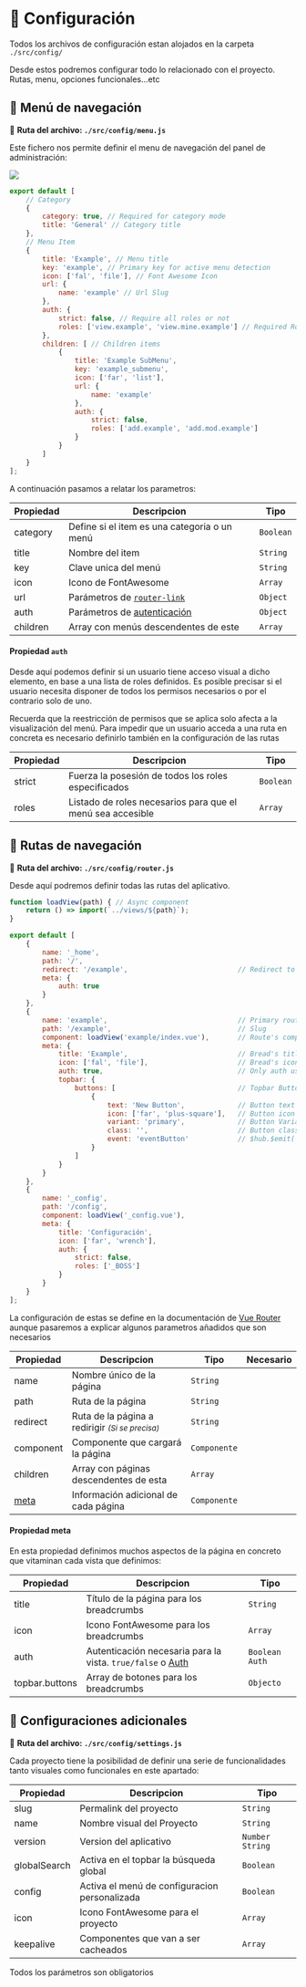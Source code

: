 # 🔧 Configuración

Todos los archivos de configuración estan alojados en la carpeta ```./src/config/```

Desde estos podremos configurar todo lo relacionado con el proyecto. Rutas, menu, opciones funcionales...etc

## 🎫 Menú de navegación

📁 **Ruta del archivo: ```./src/config/menu.js```**

Este fichero nos permite definir el menu de navegación del panel de administración:

<img src="/images/framework/menu_cap.png" medium-zoom />

``` js
export default [
	// Category
	{
		category: true, // Required for category mode
		title: 'General' // Category title
	},
	// Menu Item
	{
		title: 'Example', // Menu title
		key: 'example', // Primary key for active menu detection
		icon: ['fal', 'file'], // Font Awesome Icon
		url: {
			name: 'example' // Url Slug
		},
		auth: {
			strict: false, // Require all roles or not
			roles: ['view.example', 'view.mine.example'] // Required Roles
		},
		children: [ // Children items
			{
				title: 'Example SubMenu',
				key: 'example_submenu',
				icon: ['far', 'list'],
				url: {
					name: 'example'
				},
				auth: {
					strict: false,
					roles: ['add.example', 'add.mod.example']
				}
			}
		]
	}
];
```

A continuación pasamos a relatar los parametros:


|Propiedad  |Descripcion  |Tipo  |
|---------|---------|---------|
|category     | Define si el item es una categoria o un menú | ```Boolean``` |
|title     | Nombre del item        | ```String``` |
|key     | Clave unica del menú        | ```String``` |
|icon     | Icono de FontAwesome         | ```Array``` |
|url     | Parámetros de [```router-link```](https://router.vuejs.org/api/#router-link)        | ```Object``` |
|auth     | Parámetros de [autenticación](#propiedad)        | ```Object``` |
|children     | Array con menús descendentes de este        | ```Array``` |

#### Propiedad ```auth```

Desde aquí podemos definir si un usuario tiene acceso visual a dicho elemento, en base a una lista de roles definidos. Es posible precisar si el usuario necesita disponer de todos los permisos necesarios o por el contrario solo de uno.

<error>Recuerda que la reestricción de permisos que se aplica solo afecta a la visualización del menú. Para impedir que un usuario acceda a una ruta en concreta es necesario definirlo también en la configuración de las rutas</error>


|Propiedad  |Descripcion  |Tipo  |
|---------|---------|---------|
|strict     | Fuerza la posesión de todos los roles especificados        | ```Boolean``` |
|roles     | Listado de roles necesarios para que el menú sea accesible        | ```Array``` |


## 🚏 Rutas de navegación

📁 **Ruta del archivo: ```./src/config/router.js```**

Desde aquí podremos definir todas las rutas del aplicativo.
``` js
function loadView(path) { // Async component
	return () => import(`../views/${path}`);
}

export default [
	{
		name: '_home',
		path: '/',
		redirect: '/example', 							// Redirect to another url
		meta: {
			auth: true
		}
	},
	{
		name: 'example', 								// Primary route key
		path: '/example', 								// Slug
		component: loadView('example/index.vue'), 		// Route's component
		meta: {
			title: 'Example', 							// Bread's title
			icon: ['fal', 'file'], 						// Bread's icon (FontAwesome)
			auth: true, 								// Only auth users or not
			topbar: {
				buttons: [ 								// Topbar Buttons
					{
						text: 'New Button', 			// Button text
						icon: ['far', 'plus-square'], 	// Button icon
						variant: 'primary', 			// Button Variant (https://www.antdv.com/components/button/)
						class: '', 						// Button classes
						event: 'eventButton' 			// $hub.$emit('XXXXX') Event called
					}
				]
			}
		}
	},
	{
		name: '_config',
		path: '/config',
		component: loadView('_config.vue'),
		meta: {
			title: 'Configuración',
			icon: ['far', 'wrench'],
			auth: {
				strict: false,
				roles: ['_BOSS']
			}
		}
	}
];
```

La configuración de estas se define en la documentación de [Vue Router](https://router.vuejs.org/guide/essentials/named-routes.html) aunque pasaremos a explicar algunos parametros añadidos que son necesarios

|Propiedad |Descripcion  |Tipo  |Necesario  |
|---------|---------|---------|---------|
|name | Nombre único de la página | ```String``` |<required /> |
|path | Ruta de la página | ```String``` |<required /> |
|redirect | Ruta de la página a redirigir <small>*(Si se precisa)*</small> | ```String``` | |
|component| Componente que cargará la página | ```Componente``` | <required /> |
|children | Array con páginas descendentes de esta        | ```Array``` | |
|[meta](#propiedad-2) | Información adicional de cada página  | ```Componente``` | <required /> |

#### Propiedad <a-tag>meta</a-tag>

En esta propiedad definimos muchos aspectos de la página en concreto que vitaminan cada vista que definimos:

|Propiedad  |Descripcion  |Tipo  |
|---------|---------|---------|
|title     | Título de la página para los breadcrumbs | ```String``` |
|icon     | Icono FontAwesome para los breadcrumbs | ```Array``` |
|auth     | Autenticación necesaria para la vista. ```true/false``` o [Auth](#propiedad) | ```Boolean``` ```Auth``` |
|topbar.buttons     | Array de botones para los breadcrumbs | ```Objecto``` |

## 🔧 Configuraciones adicionales

📁 **Ruta del archivo: ```./src/config/settings.js```**


Cada proyecto tiene la posibilidad de definir una serie de funcionalidades tanto visuales como funcionales en este apartado:

|Propiedad  |Descripcion  |Tipo  |
|---------|---------|---------|
|slug     | Permalink del proyecto | ```String``` |
|name     | Nombre visual del Proyecto | ```String``` |
|version     | Version del aplicativo | ```Number``` ```String``` |
|globalSearch     | Activa en el topbar la búsqueda global | ```Boolean``` |
|config     | Activa el menú de configuracion personalizada | ```Boolean``` |
|icon     | Icono FontAwesome para el proyecto | ```Array``` |
|keepalive     | Componentes que van a ser cacheados | ```Array``` |


<alert>Todos los parámetros son obligatorios</alert>
